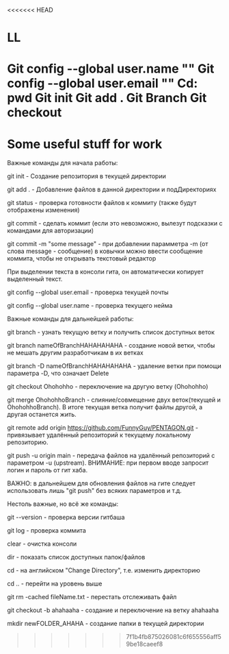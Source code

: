 <<<<<<< HEAD
# LL
Git config --global user.name ""
Git config --global user.email ""
Cd:\
pwd
Git init
Git add .
Git Branch
Git checkout
=======
# Some useful stuff for work

Важные команды для начала работы:


git init - Создание репозитория в текущей директории

git add . - Добавление файлов в данной директории и подДиректориях

git status - проверка готовности файлов к коммиту (также будут отображены изменения)

git commit - сделать коммит (если это невозможно, вылезут подсказки с командами для авторизации)

git commit -m "some message" - при добавлении парамметра -m (от слова message - сообщение) в ковычки можно ввести сообщение коммита, чтобы не открывать текстовый редактор

При выделении текста в консоли гита, он автоматически копирует выделенный текст.

git config --global user.email - проверка текущей почты

git config --global user.name - проверка текущего нейма


Важные команды для дальнейшей работы:


git branch - узнать текущую ветку и получить список доступных веток

git branch nameOfBranchHAHAHAHAHA - создание новой ветки, чтобы не мешать другим разработчикам в их ветках

git branch -D nameOfBranchHAHAHAHAHA - удаление ветки при помощи параметра -D, что означает Delete

git checkout Ohohohho - переключение на другую ветку (Ohohohho)

git merge OhohohhoBranch - слияние/совмещение двух веток(текущей и OhohohhoBranch). В итоге текущая ветка получит файлы другой, а другая останется жить.

git remote add origin https://github.com/FunnyGuy/PENTAGON.git - привязывает удалённый репозиторий к текущему локальному репозиторию.

git push -u origin main - передача файлов на удалённый репозиторий с параметром -u (upstream). ВНИМАНИЕ: при первом вводе запросит логин и пароль от гит хаба.

ВАЖНО: в дальнейшем для обновления файлов на гите следует использовать лишь "git push" без всяких параметров и т.д.

Нестоль важные, но всё же команды:


git --version - проверка версии гитбаша

git log - проверка коммита

clear - очистка консоли

dir - показать список доступных папок/файлов

cd - на английском "Change Directory", т.е. изменить директорию

cd .. - перейти на уровень выше

git rm -cached fileName.txt - перестать отслеживать файл

git checkout -b ahahaaha - создание и переключение на ветку ahahaaha

mkdir newFOLDER_AHAHA - создание папки в текущей директории

>>>>>>> 7f1b4fb875026081c6f655556aff59be18caeef8
